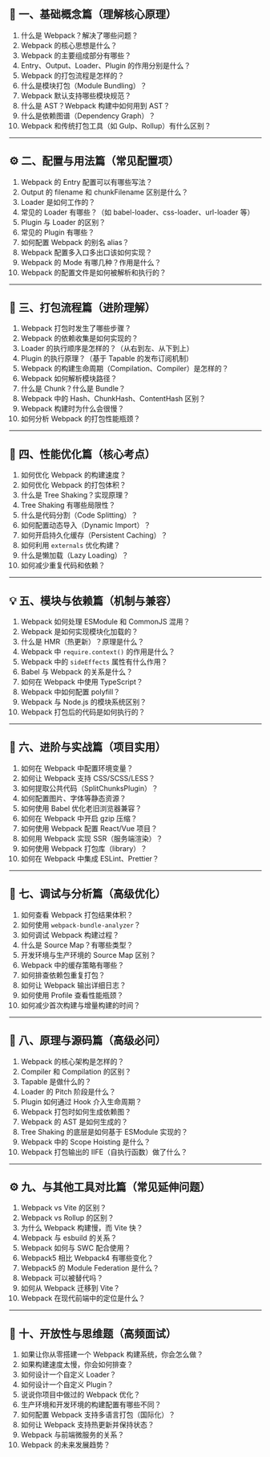 ## 🧱 一、基础概念篇（理解核心原理）

1. 什么是 Webpack？解决了哪些问题？
2. Webpack 的核心思想是什么？
3. Webpack 的主要组成部分有哪些？
4. Entry、Output、Loader、Plugin 的作用分别是什么？
5. Webpack 的打包流程是怎样的？
6. 什么是模块打包（Module Bundling）？
7. Webpack 默认支持哪些模块规范？
8. 什么是 AST？Webpack 构建中如何用到 AST？
9. 什么是依赖图谱（Dependency Graph）？
10. Webpack 和传统打包工具（如 Gulp、Rollup）有什么区别？

---

## ⚙️ 二、配置与用法篇（常见配置项）

1. Webpack 的 Entry 配置可以有哪些写法？
2. Output 的 filename 和 chunkFilename 区别是什么？
3. Loader 是如何工作的？
4. 常见的 Loader 有哪些？（如 babel-loader、css-loader、url-loader 等）
5. Plugin 与 Loader 的区别？
6. 常见的 Plugin 有哪些？
7. 如何配置 Webpack 的别名 alias？
8. Webpack 配置多入口多出口该如何实现？
9. Webpack 的 Mode 有哪几种？作用是什么？
10. Webpack 的配置文件是如何被解析和执行的？

---

## 🔁 三、打包流程篇（进阶理解）

1. Webpack 打包时发生了哪些步骤？
2. Webpack 的依赖收集是如何实现的？
3. Loader 的执行顺序是怎样的？（从右到左、从下到上）
4. Plugin 的执行原理？（基于 Tapable 的发布订阅机制）
5. Webpack 的构建生命周期（Compilation、Compiler）是怎样的？
6. Webpack 如何解析模块路径？
7. 什么是 Chunk？什么是 Bundle？
8. Webpack 中的 Hash、ChunkHash、ContentHash 区别？
9. Webpack 构建时为什么会很慢？
10. 如何分析 Webpack 的打包性能瓶颈？

---

## 🧩 四、性能优化篇（核心考点）

1. 如何优化 Webpack 的构建速度？
2. 如何优化 Webpack 的打包体积？
3. 什么是 Tree Shaking？实现原理？
4. Tree Shaking 有哪些局限性？
5. 什么是代码分割（Code Splitting）？
6. 如何配置动态导入（Dynamic Import）？
7. 如何开启持久化缓存（Persistent Caching）？
8. 如何利用 `externals` 优化构建？
9. 什么是懒加载（Lazy Loading）？
10. 如何减少重复代码和依赖？

---

## 💡 五、模块与依赖篇（机制与兼容）

1. Webpack 如何处理 ESModule 和 CommonJS 混用？
2. Webpack 是如何实现模块化加载的？
3. 什么是 HMR（热更新）？原理是什么？
4. Webpack 中 `require.context()` 的作用是什么？
5. Webpack 中的 `sideEffects` 属性有什么作用？
6. Babel 与 Webpack 的关系是什么？
7. 如何在 Webpack 中使用 TypeScript？
8. Webpack 中如何配置 polyfill？
9. Webpack 与 Node.js 的模块系统区别？
10. Webpack 打包后的代码是如何执行的？

---

## 🚀 六、进阶与实战篇（项目实用）

1. 如何在 Webpack 中配置环境变量？
2. 如何让 Webpack 支持 CSS/SCSS/LESS？
3. 如何提取公共代码（SplitChunksPlugin）？
4. 如何配置图片、字体等静态资源？
5. 如何使用 Babel 优化老旧浏览器兼容？
6. 如何在 Webpack 中开启 gzip 压缩？
7. 如何使用 Webpack 配置 React/Vue 项目？
8. 如何用 Webpack 实现 SSR（服务端渲染）？
9. 如何使用 Webpack 打包库（library）？
10. 如何在 Webpack 中集成 ESLint、Prettier？

---

## 🧠 七、调试与分析篇（高级优化）

1. 如何查看 Webpack 打包结果体积？
2. 如何使用 `webpack-bundle-analyzer`？
3. 如何调试 Webpack 构建过程？
4. 什么是 Source Map？有哪些类型？
5. 开发环境与生产环境的 Source Map 区别？
6. Webpack 中的缓存策略有哪些？
7. 如何排查依赖包重复打包？
8. 如何让 Webpack 输出详细日志？
9. 如何使用 Profile 查看性能瓶颈？
10. 如何减少首次构建与增量构建的时间？

---

## 🧩 八、原理与源码篇（高级必问）

1. Webpack 的核心架构是怎样的？
2. Compiler 和 Compilation 的区别？
3. Tapable 是做什么的？
4. Loader 的 Pitch 阶段是什么？
5. Plugin 如何通过 Hook 介入生命周期？
6. Webpack 打包时如何生成依赖图？
7. Webpack 的 AST 是如何生成的？
8. Tree Shaking 的底层是如何基于 ESModule 实现的？
9. Webpack 中的 Scope Hoisting 是什么？
10. Webpack 打包输出的 IIFE（自执行函数）做了什么？

---

## ⚙️ 九、与其他工具对比篇（常见延伸问题）

1. Webpack vs Vite 的区别？
2. Webpack vs Rollup 的区别？
3. 为什么 Webpack 构建慢，而 Vite 快？
4. Webpack 与 esbuild 的关系？
5. Webpack 如何与 SWC 配合使用？
6. Webpack5 相比 Webpack4 有哪些变化？
7. Webpack5 的 Module Federation 是什么？
8. Webpack 可以被替代吗？
9. 如何从 Webpack 迁移到 Vite？
10. Webpack 在现代前端中的定位是什么？

---

## 🧠 十、开放性与思维题（高频面试）

1. 如果让你从零搭建一个 Webpack 构建系统，你会怎么做？
2. 如果构建速度太慢，你会如何排查？
3. 如何设计一个自定义 Loader？
4. 如何设计一个自定义 Plugin？
5. 说说你项目中做过的 Webpack 优化？
6. 生产环境和开发环境的构建配置有哪些不同？
7. 如何配置 Webpack 支持多语言打包（国际化）？
8. 如何让 Webpack 支持热更新并保持状态？
9. Webpack 与前端微服务的关系？
10. Webpack 的未来发展趋势？


